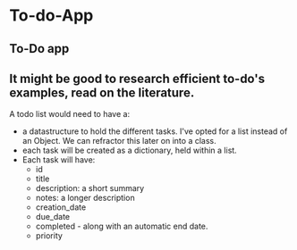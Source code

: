 # To-do-App


To-Do app
 --------
 It might be good to research efficient to-do's examples, read on the 
 literature.
 --------
 A todo list would need to have a:
 - a datastructure to hold the different tasks. I've opted for a list
   instead of an Object. We can refractor this later on into a class.
 - each task will be created as a dictionary, held within a list. 
 - Each task will have:
    - id
    - title
    - description: a short summary
    - notes: a longer description
    - creation_date
    - due_date
    - completed - along with an automatic end date.
    - priority

